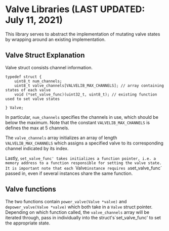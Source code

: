# Valve Libraries (LAST UPDATED: July 11, 2021)

This library serves to abstract the implementation of mutating valve states by wrapping around an existing implementation.

## Valve Struct Explanation

Valve struct consists channel information. 

```
typedef struct {
	uint8_t num_channels;
	uint8_t valve_channels[VALVELIB_MAX_CHANNELS]; // array containing states of each valve
	void (*set_valve_func)(uint32_t, uint8_t); // existing function used to set valve states

} Valve;
```

In particular, `num_channels` specifies the channels in use, which should be below the maximum. Note that the constant `VALVELIB_MAX_CHANNELS` is defines the max at 5 channels.

The `valve_channels` array initializes an array of length `VALVELIB_MAX_CHANNELS` which assigns a specified valve to its corresponding channel indicated by its index.

Lastly, `set_valve_func' takes initializes a function pointer, i.e. a memory address to a function responsible for setting the valve state. It is important note that each `Valve` instance requires a `set_valve_func` passed in, even if several instances share the same function.


## Valve functions

The two functions contain `power_valve(Valve *valve)` and `depower_valve(Valve *valve)` which both take in a `Valve` struct pointer. Depending on which function called, the `valve_channels` array will be iterated through, pass in individually into the struct's`set_valve_func' to set the appropriate state.